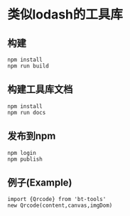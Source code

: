 # 类似lodash的工具库
## 构建
```
npm install
npm run build 
```
## 构建工具库文档
```
npm install
npm run docs
```
## 发布到npm
```
npm login
npm publish
```

## 例子(Example)
```
import {Qrcode} from 'bt-tools'
new Qrcode(content,canvas,imgDom)
```